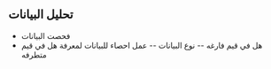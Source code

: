 ## تحليل البيانات 
- فحصت البيانات
-  هل في قيم فارغه
-- نوع البيانات
   -- عمل احصاء للبيانات لمعرفة هل في قيم متطرفه

   

